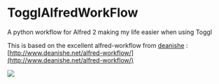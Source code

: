 # TogglAlfredWorkFlow
A python workflow for Alfred 2 making my life easier when using Toggl

This is based on the excellent alfred-workflow from [deanishe](https://github.com/deanishe) : [http://www.deanishe.net/alfred-workflow/](http://www.deanishe.net/alfred-workflow/)

![](http://i.imgur.com/8TwrPlS.gif)
